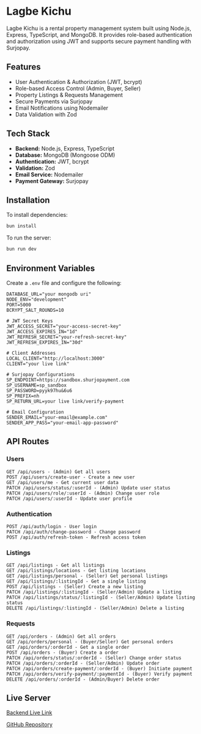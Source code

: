 # Lagbe Kichu

Lagbe Kichu is a rental property management system built using Node.js, Express, TypeScript, and MongoDB. It provides role-based authentication and authorization using JWT and supports secure payment handling with Surjopay.

## Features

- User Authentication & Authorization (JWT, bcrypt)
- Role-based Access Control (Admin, Buyer, Seller)
- Property Listings & Requests Management
- Secure Payments via Surjopay
- Email Notifications using Nodemailer
- Data Validation with Zod

## Tech Stack

- **Backend:** Node.js, Express, TypeScript
- **Database:** MongoDB (Mongoose ODM)
- **Authentication:** JWT, bcrypt
- **Validation:** Zod
- **Email Service:** Nodemailer
- **Payment Gateway:** Surjopay

## Installation

To install dependencies:

```bash
bun install
```

To run the server:

```bash
bun run dev
```

## Environment Variables

Create a `.env` file and configure the following:

```
DATABASE_URL="your mongodb uri"
NODE_ENV="development"
PORT=5000
BCRYPT_SALT_ROUNDS=10

# JWT Secret Keys
JWT_ACCESS_SECRET="your-access-secret-key"
JWT_ACCESS_EXPIRES_IN="1d"
JWT_REFRESH_SECRET="your-refresh-secret-key"
JWT_REFRESH_EXPIRES_IN="30d"

# Client Addresses
LOCAL_CLIENT="http://localhost:3000"
CLIENT="your live link"

# Surjopay Configurations
SP_ENDPOINT=https://sandbox.shurjopayment.com
SP_USERNAME=sp_sandbox
SP_PASSWORD=pyyk97hu&6u6
SP_PREFIX=nh
SP_RETURN_URL=your live link/verify-payment

# Email Configuration
SENDER_EMAIL="your-email@example.com"
SENDER_APP_PASS="your-email-app-password"
```

## API Routes

### Users

```
GET /api/users - (Admin) Get all users
POST /api/users/create-user - Create a new user
GET /api/users/me - Get current user data
PATCH /api/users/status/:userId - (Admin) Update user status
PATCH /api/users/role/:userId - (Admin) Change user role
PATCH /api/users/:userId - Update user profile
```

### Authentication

```
POST /api/auth/login - User login
PATCH /api/auth/change-password - Change password
POST /api/auth/refresh-token - Refresh access token
```

### Listings

```
GET /api/listings - Get all listings
GET /api/listings/locations - Get listing locations
GET /api/listings/personal - (Seller) Get personal listings
GET /api/listings/:listingId - Get a single listing
POST /api/listings - (Seller) Create a new listing
PATCH /api/listings/:listingId - (Seller/Admin) Update a listing
PATCH /api/listings/status/:listingId - (Seller/Admin) Update listing status
DELETE /api/listings/:listingId - (Seller/Admin) Delete a listing
```

### Requests

```
GET /api/orders - (Admin) Get all orders
GET /api/orders/personal - (Buyer/Seller) Get personal orders
GET /api/orders/:orderId - Get a single order
POST /api/orders - (Buyer) Create a order
PATCH /api/orders/status/:orderId - (Seller) Change order status
PATCH /api/orders/:orderId - (Seller/Admin) Update order
PATCH /api/orders/create-payment/:orderId - (Buyer) Initiate payment
PATCH /api/orders/verify-payment/:paymentId - (Buyer) Verify payment
DELETE /api/orders/:orderId - (Admin/Buyer) Delete order
```

## Live Server

[Backend Live Link](https://pks-nest-hunt-server.vercel.app)

[GitHub Repository](https://github.com/PallabKumarS/assignment-06-nest-hunt-server)

